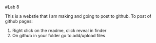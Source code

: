 #Lab 8

This is a webstie that I am making and going to post to github. To post of github pages:

1. Right click on the readme, click reveal in finder
2. On github in your folder go to add/upload files